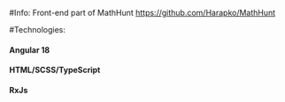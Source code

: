 #Info:
Front-end part of MathHunt
https://github.com/Harapko/MathHunt

#Technologies:
#### Angular 18
#### HTML/SCSS/TypeScript
#### RxJs
